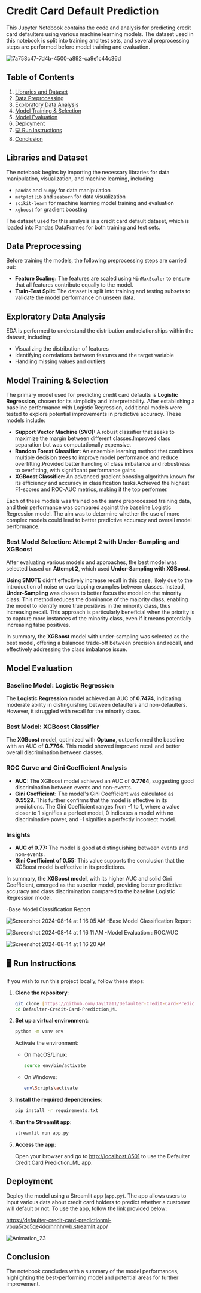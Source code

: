 # Credit Card Default Prediction

This Jupyter Notebook contains the code and analysis for predicting credit card defaulters using various machine learning models. The dataset used in this notebook is split into training and test sets, and several preprocessing steps are performed before model training and evaluation.

![7a758c47-7d4b-4500-a892-ca9e1c44c36d](https://github.com/user-attachments/assets/709e8f04-1b78-424c-a908-8674fcdf5a76)

## Table of Contents

1. [Libraries and Dataset](#libraries-and-dataset)
2. [Data Preprocessing](#data-preprocessing)
3. [Exploratory Data Analysis](#exploratory-data-analysis)
4. [Model Training & Selection](#model-training-&-Selection)
5. [Model Evaluation](#model-evaluation)
6. [Deployment](#deployment)
7. [💻 Run Instructions](#run-instructions)
8. [Conclusion](#conclusion)

## Libraries and Dataset

The notebook begins by importing the necessary libraries for data manipulation, visualization, and machine learning, including:

- `pandas` and `numpy` for data manipulation
- `matplotlib` and `seaborn` for data visualization
- `scikit-learn` for machine learning model training and evaluation
- `xgboost` for gradient boosting

The dataset used for this analysis is a credit card default dataset, which is loaded into Pandas DataFrames for both training and test sets.

## Data Preprocessing

Before training the models, the following preprocessing steps are carried out:

- **Feature Scaling:** The features are scaled using `MinMaxScaler` to ensure that all features contribute equally to the model.
- **Train-Test Split:** The dataset is split into training and testing subsets to validate the model performance on unseen data.

## Exploratory Data Analysis

EDA is performed to understand the distribution and relationships within the dataset, including:

- Visualizing the distribution of features
- Identifying correlations between features and the target variable
- Handling missing values and outliers

## Model Training & Selection

The primary model used for predicting credit card defaults is **Logistic Regression**, chosen for its simplicity and interpretability. After establishing a baseline performance with Logistic Regression, additional models were tested to explore potential improvements in predictive accuracy. These models include:

- **Support Vector Machine (SVC):** A robust classifier that seeks to maximize the margin between different classes.Improved class separation but was computationally expensive.
- **Random Forest Classifier:** An ensemble learning method that combines multiple decision trees to improve model performance and reduce overfitting.Provided better handling of class imbalance and robustness to overfitting, with significant performance gains.
- **XGBoost Classifier:** An advanced gradient boosting algorithm known for its efficiency and accuracy in classification tasks.Achieved the highest F1-scores and ROC-AUC metrics, making it the top performer.

Each of these models was trained on the same preprocessed training data, and their performance was compared against the baseline Logistic Regression model. The aim was to determine whether the use of more complex models could lead to better predictive accuracy and overall model performance.

### Best Model Selection: Attempt 2 with Under-Sampling and XGBoost

After evaluating various models and approaches, the best model was selected based on **Attempt 2**, which used **Under-Sampling with XGBoost**. 

**Using SMOTE** didn’t effectively increase recall in this case, likely due to the introduction of noise or overlapping examples between classes. Instead, **Under-Sampling** was chosen to better focus the model on the minority class. This method reduces the dominance of the majority class, enabling the model to identify more true positives in the minority class, thus increasing recall. This approach is particularly beneficial when the priority is to capture more instances of the minority class, even if it means potentially increasing false positives.

In summary, the **XGBoost** model with under-sampling was selected as the best model, offering a balanced trade-off between precision and recall, and effectively addressing the class imbalance issue.

## Model Evaluation

### Baseline Model: Logistic Regression

The **Logistic Regression** model achieved an AUC of **0.7474**, indicating moderate ability in distinguishing between defaulters and non-defaulters. However, it struggled with recall for the minority class.

### Best Model: XGBoost Classifier

The **XGBoost** model, optimized with **Optuna**, outperformed the baseline with an AUC of **0.7764**. This model showed improved recall and better overall discrimination between classes.

### ROC Curve and Gini Coefficient Analysis

- **AUC:** The XGBoost model achieved an AUC of **0.7764**, suggesting good discrimination between events and non-events.
- **Gini Coefficient:** The model's Gini Coefficient was calculated as **0.5529**. This further confirms that the model is effective in its predictions. The Gini Coefficient ranges from -1 to 1, where a value closer to 1 signifies a perfect model, 0 indicates a model with no discriminative power, and -1 signifies a perfectly incorrect model.

### Insights

- **AUC of 0.77:** The model is good at distinguishing between events and non-events.
- **Gini Coefficient of 0.55:** This value supports the conclusion that the XGBoost model is effective in its predictions.

In summary, the **XGBoost model**, with its higher AUC and solid Gini Coefficient, emerged as the superior model, providing better predictive accuracy and class discrimination compared to the baseline Logistic Regression model.

-Base Model Classification Report

![Screenshot 2024-08-14 at 1 16 05 AM](https://github.com/user-attachments/assets/ea8e9a60-c19e-4831-b2f4-7869b62b7098)
-Base Model Classification Report

![Screenshot 2024-08-14 at 1 16 11 AM](https://github.com/user-attachments/assets/70753b8d-991b-417a-a7fa-2a715bb5aa94)
-Model Evaluation : ROC/AUC

![Screenshot 2024-08-14 at 1 16 20 AM](https://github.com/user-attachments/assets/a487ae45-9693-45e5-bfe3-5767a1b1534a)

## 🖥️ Run Instructions

If you wish to run this project locally, follow these steps:

1. **Clone the repository**:

    ```bash
    git clone [https://github.com/Jayita11/Defaulter-Credit-Card-Prediction_ML]
    cd Defaulter-Credit-Card-Prediction_ML
    ```

2. **Set up a virtual environment**:

    ```bash
    python -m venv env
    ```

    Activate the environment:

    - On macOS/Linux:
      ```bash
      source env/bin/activate
      ```
    - On Windows:
      ```bash
      env\Scripts\activate
      ```

3. **Install the required dependencies**:

    ```bash
    pip install -r requirements.txt
    ```

4. **Run the Streamlit app**:

    ```bash
    streamlit run app.py
    ```

5. **Access the app**:

    Open your browser and go to [http://localhost:8501](http://localhost:8501) to use the Defaulter Credit Card Prediction_ML app.



## Deployment
Deploy the model using a Streamlit app (`app.py`). The app allows users to input various data about credit card holders to predict whether a customer will default or not. To use the app, follow the link provided below:

https://defaulter-credit-card-predictionml-vbua5rzo5qe4dcrhnhhrwb.streamlit.app/

![Animation_23](https://github.com/user-attachments/assets/3a54a724-35ea-4baa-9eb3-e7403cd8fe14)

## Conclusion

The notebook concludes with a summary of the model performances, highlighting the best-performing model and potential areas for further improvement.


